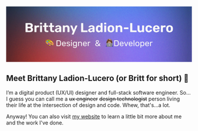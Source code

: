 ![Brittany Ladion-Lucero | Designer & Developer](https://github.com/bladionlucero/bladionlucero/blob/main/gh-banner.png)

## Meet Brittany Ladion-Lucero (or Britt for short) 👋

I’m a digital product (UX/UI) designer and full-stack software engineer.
So…I guess you can call me a ~~ux engineer~~ ~~design technologist~~ person living their life at the intersection of design and code. Whew, that's...a lot.

Anyway! You can also visit [my website](https://www.brittanydoes.design/) to learn a little bit more about me and the work I've done.

<!--
**bladionlucero/bladionlucero** is a ✨ _special_ ✨ repository because its `README.md` (this file) appears on your GitHub profile.

Here are some ideas to get you started:

- 🔭 I’m currently working on ...
- 🌱 I’m currently learning ...
- 👯 I’m looking to collaborate on ...
- 🤔 I’m looking for help with ...
- 💬 Ask me about ...
- 📫 How to reach me: ...
- 😄 Pronouns: ...
- ⚡ Fun fact: ...
-->

